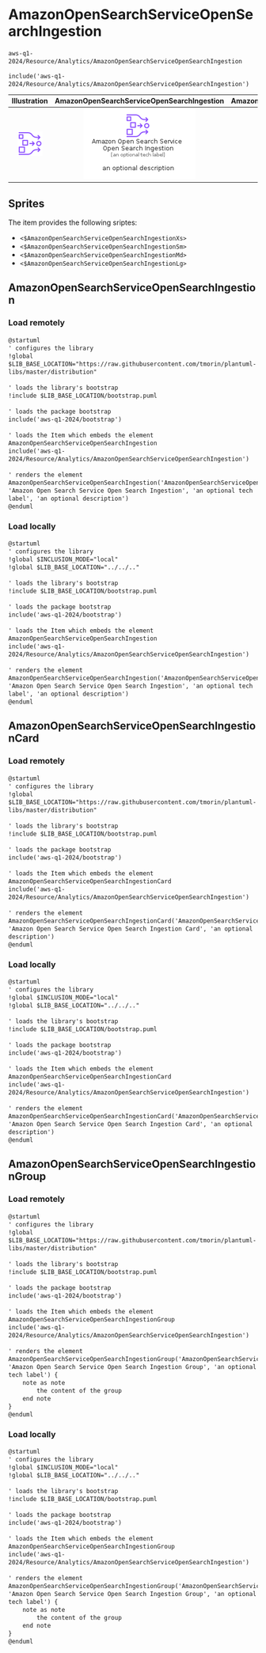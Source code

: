 # AmazonOpenSearchServiceOpenSearchIngestion


```text
aws-q1-2024/Resource/Analytics/AmazonOpenSearchServiceOpenSearchIngestion
```

```text
include('aws-q1-2024/Resource/Analytics/AmazonOpenSearchServiceOpenSearchIngestion')
```



| Illustration | AmazonOpenSearchServiceOpenSearchIngestion | AmazonOpenSearchServiceOpenSearchIngestionCard | AmazonOpenSearchServiceOpenSearchIngestionGroup |
| :---: | :---: | :---: | :---: |
| ![illustration for Illustration](../../../aws-q1-2024/Resource/Analytics/AmazonOpenSearchServiceOpenSearchIngestion.png) | ![illustration for AmazonOpenSearchServiceOpenSearchIngestion](../../../aws-q1-2024/Resource/Analytics/AmazonOpenSearchServiceOpenSearchIngestion.Local.png) | ![illustration for AmazonOpenSearchServiceOpenSearchIngestionCard](../../../aws-q1-2024/Resource/Analytics/AmazonOpenSearchServiceOpenSearchIngestionCard.Local.png) | ![illustration for AmazonOpenSearchServiceOpenSearchIngestionGroup](../../../aws-q1-2024/Resource/Analytics/AmazonOpenSearchServiceOpenSearchIngestionGroup.Local.png) |



## Sprites
The item provides the following sriptes:

- `<$AmazonOpenSearchServiceOpenSearchIngestionXs>`
- `<$AmazonOpenSearchServiceOpenSearchIngestionSm>`
- `<$AmazonOpenSearchServiceOpenSearchIngestionMd>`
- `<$AmazonOpenSearchServiceOpenSearchIngestionLg>`





## AmazonOpenSearchServiceOpenSearchIngestion

### Load remotely
```plantuml
@startuml
' configures the library
!global $LIB_BASE_LOCATION="https://raw.githubusercontent.com/tmorin/plantuml-libs/master/distribution"

' loads the library's bootstrap
!include $LIB_BASE_LOCATION/bootstrap.puml

' loads the package bootstrap
include('aws-q1-2024/bootstrap')

' loads the Item which embeds the element AmazonOpenSearchServiceOpenSearchIngestion
include('aws-q1-2024/Resource/Analytics/AmazonOpenSearchServiceOpenSearchIngestion')

' renders the element
AmazonOpenSearchServiceOpenSearchIngestion('AmazonOpenSearchServiceOpenSearchIngestion', 'Amazon Open Search Service Open Search Ingestion', 'an optional tech label', 'an optional description')
@enduml
```

### Load locally
```plantuml
@startuml
' configures the library
!global $INCLUSION_MODE="local"
!global $LIB_BASE_LOCATION="../../.."

' loads the library's bootstrap
!include $LIB_BASE_LOCATION/bootstrap.puml

' loads the package bootstrap
include('aws-q1-2024/bootstrap')

' loads the Item which embeds the element AmazonOpenSearchServiceOpenSearchIngestion
include('aws-q1-2024/Resource/Analytics/AmazonOpenSearchServiceOpenSearchIngestion')

' renders the element
AmazonOpenSearchServiceOpenSearchIngestion('AmazonOpenSearchServiceOpenSearchIngestion', 'Amazon Open Search Service Open Search Ingestion', 'an optional tech label', 'an optional description')
@enduml
```

## AmazonOpenSearchServiceOpenSearchIngestionCard

### Load remotely
```plantuml
@startuml
' configures the library
!global $LIB_BASE_LOCATION="https://raw.githubusercontent.com/tmorin/plantuml-libs/master/distribution"

' loads the library's bootstrap
!include $LIB_BASE_LOCATION/bootstrap.puml

' loads the package bootstrap
include('aws-q1-2024/bootstrap')

' loads the Item which embeds the element AmazonOpenSearchServiceOpenSearchIngestionCard
include('aws-q1-2024/Resource/Analytics/AmazonOpenSearchServiceOpenSearchIngestion')

' renders the element
AmazonOpenSearchServiceOpenSearchIngestionCard('AmazonOpenSearchServiceOpenSearchIngestionCard', 'Amazon Open Search Service Open Search Ingestion Card', 'an optional description')
@enduml
```

### Load locally
```plantuml
@startuml
' configures the library
!global $INCLUSION_MODE="local"
!global $LIB_BASE_LOCATION="../../.."

' loads the library's bootstrap
!include $LIB_BASE_LOCATION/bootstrap.puml

' loads the package bootstrap
include('aws-q1-2024/bootstrap')

' loads the Item which embeds the element AmazonOpenSearchServiceOpenSearchIngestionCard
include('aws-q1-2024/Resource/Analytics/AmazonOpenSearchServiceOpenSearchIngestion')

' renders the element
AmazonOpenSearchServiceOpenSearchIngestionCard('AmazonOpenSearchServiceOpenSearchIngestionCard', 'Amazon Open Search Service Open Search Ingestion Card', 'an optional description')
@enduml
```

## AmazonOpenSearchServiceOpenSearchIngestionGroup

### Load remotely
```plantuml
@startuml
' configures the library
!global $LIB_BASE_LOCATION="https://raw.githubusercontent.com/tmorin/plantuml-libs/master/distribution"

' loads the library's bootstrap
!include $LIB_BASE_LOCATION/bootstrap.puml

' loads the package bootstrap
include('aws-q1-2024/bootstrap')

' loads the Item which embeds the element AmazonOpenSearchServiceOpenSearchIngestionGroup
include('aws-q1-2024/Resource/Analytics/AmazonOpenSearchServiceOpenSearchIngestion')

' renders the element
AmazonOpenSearchServiceOpenSearchIngestionGroup('AmazonOpenSearchServiceOpenSearchIngestionGroup', 'Amazon Open Search Service Open Search Ingestion Group', 'an optional tech label') {
    note as note
        the content of the group
    end note
}
@enduml
```

### Load locally
```plantuml
@startuml
' configures the library
!global $INCLUSION_MODE="local"
!global $LIB_BASE_LOCATION="../../.."

' loads the library's bootstrap
!include $LIB_BASE_LOCATION/bootstrap.puml

' loads the package bootstrap
include('aws-q1-2024/bootstrap')

' loads the Item which embeds the element AmazonOpenSearchServiceOpenSearchIngestionGroup
include('aws-q1-2024/Resource/Analytics/AmazonOpenSearchServiceOpenSearchIngestion')

' renders the element
AmazonOpenSearchServiceOpenSearchIngestionGroup('AmazonOpenSearchServiceOpenSearchIngestionGroup', 'Amazon Open Search Service Open Search Ingestion Group', 'an optional tech label') {
    note as note
        the content of the group
    end note
}
@enduml
```

